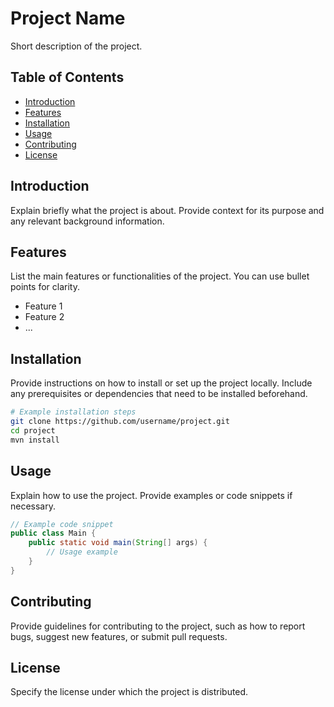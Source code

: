 # Project Name

Short description of the project.

## Table of Contents

- [Introduction](#introduction)
- [Features](#features)
- [Installation](#installation)
- [Usage](#usage)
- [Contributing](#contributing)
- [License](#license)

## Introduction

Explain briefly what the project is about. Provide context for its purpose and any relevant background information.

## Features

List the main features or functionalities of the project. You can use bullet points for clarity.

- Feature 1
- Feature 2
- ...

## Installation

Provide instructions on how to install or set up the project locally. Include any prerequisites or dependencies that need to be installed beforehand.

```bash
# Example installation steps
git clone https://github.com/username/project.git
cd project
mvn install
```

## Usage

Explain how to use the project. Provide examples or code snippets if necessary.

```java
// Example code snippet
public class Main {
    public static void main(String[] args) {
        // Usage example
    }
}
```

## Contributing

Provide guidelines for contributing to the project, such as how to report bugs, suggest new features, or submit pull requests.

## License

Specify the license under which the project is distributed.
